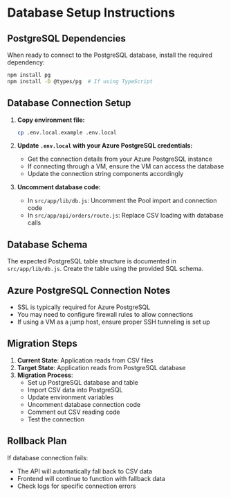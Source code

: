 # Database Setup Instructions

## PostgreSQL Dependencies

When ready to connect to the PostgreSQL database, install the required dependency:

```bash
npm install pg
npm install -D @types/pg  # If using TypeScript
```

## Database Connection Setup

1. **Copy environment file:**
   ```bash
   cp .env.local.example .env.local
   ```

2. **Update `.env.local` with your Azure PostgreSQL credentials:**
   - Get the connection details from your Azure PostgreSQL instance
   - If connecting through a VM, ensure the VM can access the database
   - Update the connection string components accordingly

3. **Uncomment database code:**
   - In `src/app/lib/db.js`: Uncomment the Pool import and connection code
   - In `src/app/api/orders/route.js`: Replace CSV loading with database calls

## Database Schema

The expected PostgreSQL table structure is documented in `src/app/lib/db.js`. Create the table using the provided SQL schema.

## Azure PostgreSQL Connection Notes

- SSL is typically required for Azure PostgreSQL
- You may need to configure firewall rules to allow connections
- If using a VM as a jump host, ensure proper SSH tunneling is set up

## Migration Steps

1. **Current State**: Application reads from CSV files
2. **Target State**: Application reads from PostgreSQL database
3. **Migration Process**:
   - Set up PostgreSQL database and table
   - Import CSV data into PostgreSQL
   - Update environment variables
   - Uncomment database connection code
   - Comment out CSV reading code
   - Test the connection

## Rollback Plan

If database connection fails:
- The API will automatically fall back to CSV data
- Frontend will continue to function with fallback data
- Check logs for specific connection errors